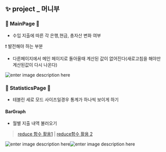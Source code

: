 ## ✨ project _ 머니부 
### 🔹 MainPage 🔹  
- 수입 지출에 따른 각 은행,현금, 총자산 변화 여부 

❗ 발전해야 하는 부분
- 다른페이지에서 메인 페이지로 돌아올때 계산된 값이 없어진다(새로고침을 해야만 계산된값이 다시 나온다)

![enter image description here](https://ifh.cc/g/jij9Sl.jpg)
### 🔹  StatisticsPage 🔹  
- 테블린 세로 모드 사이즈일경우 통계가 하나씩 보이게 하기
####  BarGraph
- 월별 지출 내역 불러오기

> [reduce 함수 활용1](http://blog.naver.com/PostView.nhn?blogId=wideeyed&logNo=221877924629) | [reduce함수 활용 2](https://velog.io/@jakeseo_me/%EC%9E%90%EB%B0%94%EC%8A%A4%ED%81%AC%EB%A6%BD%ED%8A%B8-%EA%B0%9C%EB%B0%9C%EC%9E%90%EB%9D%BC%EB%A9%B4-%EC%95%8C%EC%95%84%EC%95%BC-%ED%95%A0-33%EA%B0%80%EC%A7%80-%EA%B0%9C%EB%85%90-19-%EC%9E%90%EB%B0%94%EC%8A%A4%ED%81%AC%EB%A6%BD%ED%8A%B8-Map-Reduce-Filter-9ujvot0rm3)

![enter image description here](https://ifh.cc/g/peXRFr.jpg)![enter image description here](https://ifh.cc/g/mskH5f.jpg)

